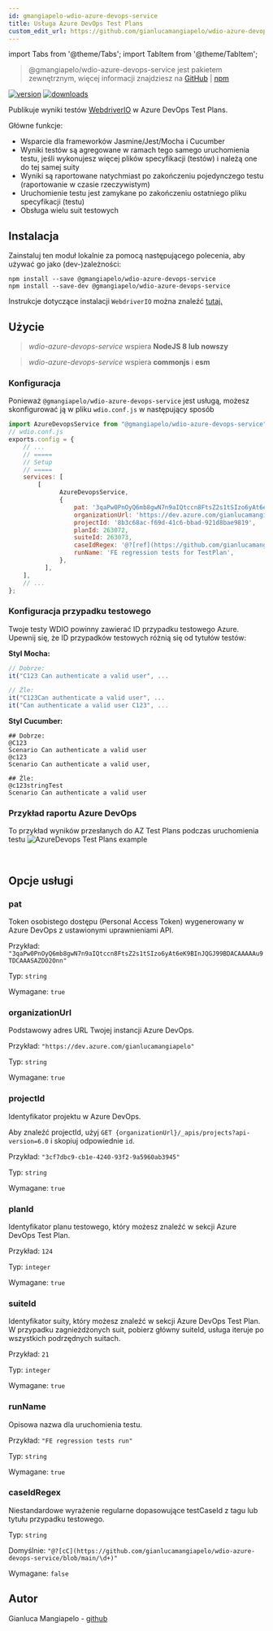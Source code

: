 ```yaml
---
id: gmangiapelo-wdio-azure-devops-service
title: Usługa Azure DevOps Test Plans
custom_edit_url: https://github.com/gianlucamangiapelo/wdio-azure-devops-service/edit/main/README.md
---
```


import Tabs from '@theme/Tabs';
import TabItem from '@theme/TabItem';

> @gmangiapelo/wdio-azure-devops-service jest pakietem zewnętrznym, więcej informacji znajdziesz na [GitHub](https://github.com/gianlucamangiapelo/wdio-azure-devops-service) | [npm](https://www.npmjs.com/package/@gmangiapelo/wdio-azure-devops-service)

[![version](https://img.shields.io/npm/v/@gmangiapelo/wdio-azure-devops-service.svg)](https://www.npmjs.com/package/@gmangiapelo/wdio-azure-devops-service)
[![downloads](https://img.shields.io/npm/dt/@gmangiapelo/wdio-azure-devops-service.svg)](https://www.npmjs.com/package/@gmangiapelo/wdio-azure-devops-service)

Publikuje wyniki testów [WebdriverIO](https://webdriver.io/) w Azure DevOps Test Plans.

Główne funkcje:

* Wsparcie dla frameworków Jasmine/Jest/Mocha i Cucumber
* Wyniki testów są agregowane w ramach tego samego uruchomienia testu, jeśli wykonujesz więcej plików specyfikacji (testów) i należą one do tej samej suity
* Wyniki są raportowane natychmiast po zakończeniu pojedynczego testu (raportowanie w czasie rzeczywistym)
* Uruchomienie testu jest zamykane po zakończeniu ostatniego pliku specyfikacji (testu)
* Obsługa wielu suit testowych


## Instalacja

Zainstaluj ten moduł lokalnie za pomocą następującego polecenia, aby używać go jako (dev-)zależności:

```shell
npm install --save @gmangiapelo/wdio-azure-devops-service
npm install --save-dev @gmangiapelo/wdio-azure-devops-service
```

Instrukcje dotyczące instalacji `WebdriverIO` można znaleźć [tutaj.](https://webdriver.io/docs/gettingstarted)

## Użycie

> _wdio-azure-devops-service_ wspiera **NodeJS 8 lub nowszy**

> _wdio-azure-devops-service_ wspiera **commonjs** i **esm**

### Konfiguracja

Ponieważ `@gmangiapelo/wdio-azure-devops-service` jest usługą, możesz skonfigurować ją w pliku `wdio.conf.js` w następujący sposób

```js
import AzureDevopsService from "@gmangiapelo/wdio-azure-devops-service";
// wdio.conf.js
exports.config = {
    // ...
    // =====
    // Setup
    // =====
    services: [
        [
              AzureDevopsService,
              {
                  pat: '3qaPw0PnOyQ6mb8gwN7n9aIQtccn8FtsZ2s1tSIzo6yAt6eK9BInJQGJ99BDACAAAAAu9TDCAAASAZDO2Onn',
                  organizationUrl: 'https://dev.azure.com/gianlucamangiapelo',
                  projectId: '8b3c68ac-f69d-41c6-bbad-921d8bae9819',
                  planId: 263072,
                  suiteId: 263073,
                  caseIdRegex: '@?[ref](https://github.com/gianlucamangiapelo/wdio-azure-devops-service/blob/main/\\d+)',
                  runName: 'FE regression tests for TestPlan',
              },
          ],
    ],
    // ...
};
```

### Konfiguracja przypadku testowego

Twoje testy WDIO powinny zawierać ID przypadku testowego Azure. Upewnij się, że ID przypadków testowych różnią się od tytułów testów:

**Styl Mocha:**
```Javascript
// Dobrze:
it("C123 Can authenticate a valid user", ...

// Źle:
it("C123Can authenticate a valid user", ...
it("Can authenticate a valid user C123", ...
```

**Styl Cucumber:**
```Gherkin
## Dobrze:
@C123
Scenario Can authenticate a valid user
@c123
Scenario Can authenticate a valid user,

## Źle:
@c123stringTest
Scenario Can authenticate a valid user
```

### Przykład raportu Azure DevOps

To przykład wyników przesłanych do AZ Test Plans podczas uruchomienia testu
![AzureDevops Test Plans example](https://github.com/gianlucamangiapelo/wdio-azure-devops-service/blob/main/./img/AZ-DevOps-example.png)

<br />

## Opcje usługi

### pat

Token osobistego dostępu (Personal Access Token) wygenerowany w Azure DevOps z ustawionymi uprawnieniami API.

Przykład: `"3qaPw0PnOyQ6mb8gwN7n9aIQtccn8FtsZ2s1tSIzo6yAt6eK9BInJQGJ99BDACAAAAAu9TDCAAASAZDO2Onn"`

Typ: `string`

Wymagane: `true`

### organizationUrl

Podstawowy adres URL Twojej instancji Azure DevOps.

Przykład: `"https://dev.azure.com/gianlucamangiapelo"`

Typ: `string`

Wymagane: `true`

### projectId

Identyfikator projektu w Azure DevOps.

Aby znaleźć projectId, użyj `GET {organizationUrl}/_apis/projects?api-version=6.0` i skopiuj odpowiednie `id`.

Przykład: `"3cf7dbc9-cb1e-4240-93f2-9a5960ab3945"`

Typ: `string`

Wymagane: `true`

### planId

Identyfikator planu testowego, który możesz znaleźć w sekcji Azure DevOps Test Plan.

Przykład: `124`

Typ: `integer`

Wymagane: `true`

### suiteId

Identyfikator suity, który możesz znaleźć w sekcji Azure DevOps Test Plan. W przypadku zagnieżdżonych suit, pobierz główny suiteId, usługa iteruje po wszystkich podrzędnych suitach.

Przykład: `21`

Typ: `integer`

Wymagane: `true`

### runName

Opisowa nazwa dla uruchomienia testu.

Przykład: `"FE regression tests run"`

Typ: `string`

Wymagane: `true`

### caseIdRegex

Niestandardowe wyrażenie regularne dopasowujące testCaseId z tagu lub tytułu przypadku testowego.

Typ: `string`

Domyślnie: `"@?[cC](https://github.com/gianlucamangiapelo/wdio-azure-devops-service/blob/main/\d+)"`

Wymagane: `false`

## Autor
Gianluca Mangiapelo - [github](https://github.com/gianlucamangiapelo)